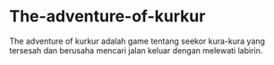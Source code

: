 # The-adventure-of-kurkur
The adventure of kurkur adalah game tentang seekor kura-kura yang tersesah dan berusaha mencari jalan keluar dengan melewati labirin.
